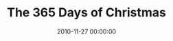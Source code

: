 ---
layout: series
series: "The 365 Days of Christmas"
permalink: "/the-365-days-of-christmas/"
title: "The 365 Days of Christmas"
date: 2010-11-27 00:00:00
endDate: 2010-12-12 00:00:00
description: "For many of us, Christmas is a time of warm anticipation, exciting preparation and joyful celebration. Ever wondered what it'd be like to live that way year-round? Join us as we explore God's desire for us to live out the 365 Days of Christmas."
src: "http://s3.amazonaws.com/crossroads-media/images/90x90_365Christmas.jpg"
---
